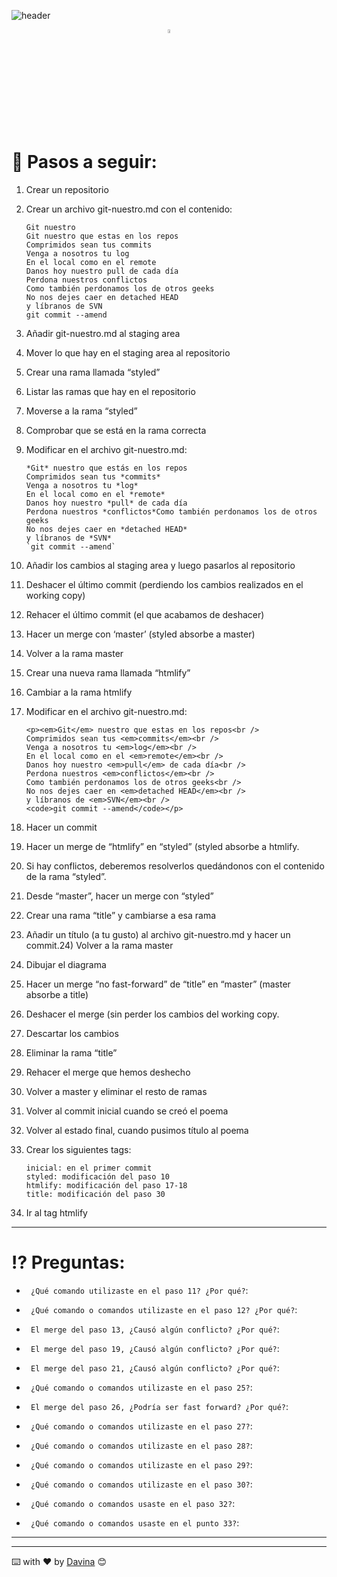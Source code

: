 


![header](https://capsule-render.vercel.app/api?type=waving&color=auto&height=300&section=header&text=Práctica%20GIT&fontSize=90&animation=fadeIn&fontAlignY=38&desc=Davina%20Medina&descAlignY=61&descAlign=71)




<p align="center" >
<img style={ width=4%}  src="https://media0.giphy.com/media/du3J3cXyzhj75IOgvA/200.webp?cid=ecf05e47la3hapez3v3flf85kzah2ev2u3n76pjdicmx2rx9&rid=200.webp&ct=g" alt="alt text" title="GIT"/> 
 </p>


# 👣 Pasos a seguir: 

1.  Crear un repositorio

2.  Crear un archivo git-nuestro.md con el contenido:
    ```
    Git nuestro
    Git nuestro que estas en los repos
    Comprimidos sean tus commits
    Venga a nosotros tu log
    En el local como en el remote
    Danos hoy nuestro pull de cada día
    Perdona nuestros conflictos
    Como también perdonamos los de otros geeks
    No nos dejes caer en detached HEAD
    y líbranos de SVN
    git commit --amend
    ```
3.  Añadir git-nuestro.md al staging area

4.  Mover lo que hay en el staging area al repositorio

5.  Crear una rama llamada “styled”

6.  Listar las ramas que hay en el repositorio

7.  Moverse a la rama “styled”

8.  Comprobar que se está en la rama correcta

9.  Modificar en el archivo git-nuestro.md:
    ```
    *Git* nuestro que estás en los repos
    Comprimidos sean tus *commits*
    Venga a nosotros tu *log*
    En el local como en el *remote*
    Danos hoy nuestro *pull* de cada día
    Perdona nuestros *conflictos*Como también perdonamos los de otros geeks
    No nos dejes caer en *detached HEAD*
    y líbranos de *SVN*
    `git commit --amend`
    ```

10.  Añadir los cambios al staging area y luego pasarlos al repositorio

11.  Deshacer el último commit (perdiendo los cambios realizados en el working copy)

12.  Rehacer el último commit (el que acabamos de deshacer)

13.  Hacer un merge con ‘master’ (styled absorbe a master)

14. Volver a la rama master

15. Crear una nueva rama llamada “htmlify”

16. Cambiar a la rama htmlify

17. Modificar en el archivo git-nuestro.md:
    ```
    <p><em>Git</em> nuestro que estas en los repos<br />
    Comprimidos sean tus <em>commits</em><br />
    Venga a nosotros tu <em>log</em><br />
    En el local como en el <em>remote</em><br />
    Danos hoy nuestro <em>pull</em> de cada día<br />
    Perdona nuestros <em>conflictos</em><br />
    Como también perdonamos los de otros geeks<br />
    No nos dejes caer en <em>detached HEAD</em><br />
    y líbranos de <em>SVN</em><br />
    <code>git commit --amend</code></p>
    ```

18. Hacer un commit

19. Hacer un merge de “htmlify” en “styled” (styled absorbe a htmlify.

20. Si hay conflictos, deberemos resolverlos quedándonos con el contenido de la rama “styled”.

21. Desde “master”, hacer un merge con “styled”

22. Crear una rama “title” y cambiarse a esa rama

23. Añadir un título (a tu gusto) al archivo git-nuestro.md y hacer un commit.24) Volver a la rama master

25. Dibujar el diagrama

26. Hacer un merge “no fast-forward” de “title” en “master” (master absorbe a title)

27. Deshacer el merge (sin perder los cambios del working copy.

28. Descartar los cambios

29. Eliminar la rama “title”

30. Rehacer el merge que hemos deshecho

31. Volver a master y eliminar el resto de ramas

32. Volver al commit inicial cuando se creó el poema

33. Volver al estado final, cuando pusimos título al poema

34. Crear los siguientes tags:
    ```
    inicial: en el primer commit
    styled: modificación del paso 10
    htmlify: modificación del paso 17-18
    title: modificación del paso 30
    ```


35. Ir al tag htmlify
_______
# ⁉️ Preguntas: 
- ` ¿Qué comando utilizaste en el paso 11? ¿Por qué?`:  

- ` ¿Qué comando o comandos utilizaste en el paso 12? ¿Por qué?`:
- ` El merge del paso 13, ¿Causó algún conflicto? ¿Por qué?`:
- ` El merge del paso 19, ¿Causó algún conflicto? ¿Por qué?`:
- ` El merge del paso 21, ¿Causó algún conflicto? ¿Por qué?`:
- ` ¿Qué comando o comandos utilizaste en el paso 25?`:
- ` El merge del paso 26, ¿Podría ser fast forward? ¿Por qué?`:
- ` ¿Qué comando o comandos utilizaste en el paso 27?`:
- ` ¿Qué comando o comandos utilizaste en el paso 28?`:
- ` ¿Qué comando o comandos utilizaste en el paso 29?`:
- ` ¿Qué comando o comandos utilizaste en el paso 30?`:
- ` ¿Qué comando o comandos usaste en el paso 32?`:
- ` ¿Qué comando o comandos usaste en el punto 33?`:
_______________

__________
  ⌨️ with ❤️ by [Davina](https://www.linkedin.com/in/davinamedina/) 😊
